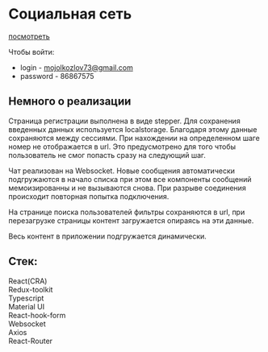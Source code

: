# Социальная сеть 
[посмотреть](https://kkdras.github.io/progectReact)

Чтобы войти: 
- login - mojolkozlov73@gmail.com
- password - 86867575 
 
## Немного о реализации
Страница регистрации выполнена в виде stepper. Для сохранения введенных данных используется localstorage. Благодаря этому данные сохраняются между сессиями. При нахождении на определенном шаге номер не отображается в url. Это предусмотрено для того чтобы пользователь не смог попасть сразу на следующий шаг. 

Чат реализован на Websocket. Новые сообщения автоматически подгружаются в начало списка при этом все компоненты сообщений мемоизированны и не вызываются снова. При разрыве соединения происходит повторная попытка подключения. 

На странице поиска пользователей фильтры сохраняются в url, при перезагрузке страницы контент загружается опираясь на эти данные. 

Весь контент в приложении подгружается динамически. 

## Стек: 
React(CRA) \
Redux-toolkit \
Typescript \
Material UI \
React-hook-form \
Websocket \
Axios \
React-Router
